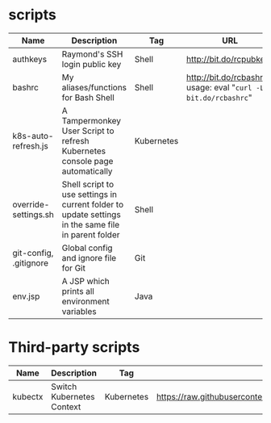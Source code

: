 # scripts

|Name|Description|Tag|URL|
|----|-----------|---|---|
|authkeys|Raymond's SSH login public key|Shell|http://bit.do/rcpubkeys|
|bashrc|My aliases/functions for Bash Shell|Shell|http://bit.do/rcbashrc  usage: eval "`curl -Ls bit.do/rcbashrc`"|
|k8s-auto-refresh.js|A Tampermonkey User Script to refresh Kubernetes console page automatically|Kubernetes||
|override-settings.sh|Shell script to use settings in current folder to update settings in the same file in parent folder|Shell||
|git-config, .gitignore|Global config and ignore file for Git|Git||
|env.jsp|A JSP which prints all environment variables|Java||


# Third-party scripts

|Name|Description|Tag|URL|
|----|-----------|---|---|
|kubectx|Switch Kubernetes Context|Kubernetes|https://raw.githubusercontent.com/ahmetb/kubectx/master/kubectx|
